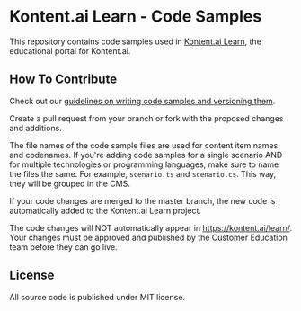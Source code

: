 # Kontent.ai Learn - Code Samples

This repository contains code samples used in [Kontent.ai Learn](https://kontent.ai/learn/), the educational portal for Kontent.ai.

## How To Contribute

Check out our [guidelines on writing code samples and versioning them](https://kontent-ai.atlassian.net/l/cp/W2ncVL2R).

Create a pull request from your branch or fork with the proposed changes and additions.

The file names of the code sample files are used for content item names and codenames. If you're adding code samples for a single scenario AND for multiple technologies or programming languages, make sure to name the files the same. For example, `scenario.ts` and `scenario.cs`. This way, they will be grouped in the CMS.

If your code changes are merged to the master branch, the new code is automatically added to the Kontent.ai Learn project.

The code changes will NOT  automatically appear in <https://kontent.ai/learn/>. Your changes must be approved and published by the Customer Education team before they can go live.

## License

All source code is published under MIT license.
